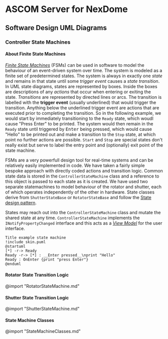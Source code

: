 # ASCOM Server for NexDome

## Software Design UML Diagrams

### Controller State Machines

#### About Finite State Machines

[_Finite State Machines_][FSM] (FSMs) can be used in software to model the behaviour of an event-driven system over time. The system is modeled as a finite set of predetermined states. The system is always in exactly one _state_ and remains in that state until some _trigger event_ causes a _state transition_. In UML state diagrams, states are represented by boxes. Inside the boxes are descriptions of any _actions_ that occur when entering or exiting the state. _Transitions_ are represented by directed lines or arcs. The transition is labelled with the __trigger event__ (usually underlined) that would trigger the transition. Anything below the underlined trigger event are actions that are executed prior to completing the transition. So in the following example, we would start by immediately transitioning to the `Ready` state, which woudl cause "Press Enter" to be printed. The system would then remain in the `Ready` state until triggered by <kbd>Enter</kbd> being pressed, which would cause "Hello" to be printed out and make a transition to the `Stop` state, at which point no further actions are possible. `Start` and `Stop` are special states don't really exist but serve to label the entry point and (optionally) exit point of the state machine.

FSMs are a very powerfull design tool for real-time systems and can be relatively easily implemented in code. We have taken a fairly simple bespoke approach with directly coded actions and transition logic. Common state data is stored in the `ControllerStateMachine` class and a reference to this object is passed to each state as it is created. We have used two separate statemachines to model behaviour of the rotator and shutter, each of which operates independently of the other in hardware. State classes derive from `ShutterStateBase` or `RotatorStateBase` and follow the [State design pattern][StatePattern].

States may reach out into the `ControllerStateMachine` class and mutate the shared state at any time. `ControllerStateMachine` implements the `INotifyPropertyChanged` interface and this acts as a [_View Model_][MVVM] for the user interface.

```puml
Title example state machine
!include skin.puml
@startuml
[*] -r-> Ready
Ready -r-> [*] : __Enter pressed__\nprint "Hello"
Ready : OnEnter {print "press Enter"}
@enduml
```

#### Rotator State Transition Logic
@import "RotatorStateMachine.md"

#### Shutter State Transition Logic
@import "ShutterStateMachine.md"

#### State Machine Classes
@import "StateMachineClasses.md"

[FSM]: https://en.wikipedia.org/wiki/Finite-state_machine "Wikipedia: Finite State Machines"
[StatePattern]: https://en.wikipedia.org/wiki/State_pattern "Wikipedia: State design pattern"
[MVVM]: https://en.wikipedia.org/wiki/Model%E2%80%93view%E2%80%93viewmodel "Wikipedia: Model-View-View Model design pattern"